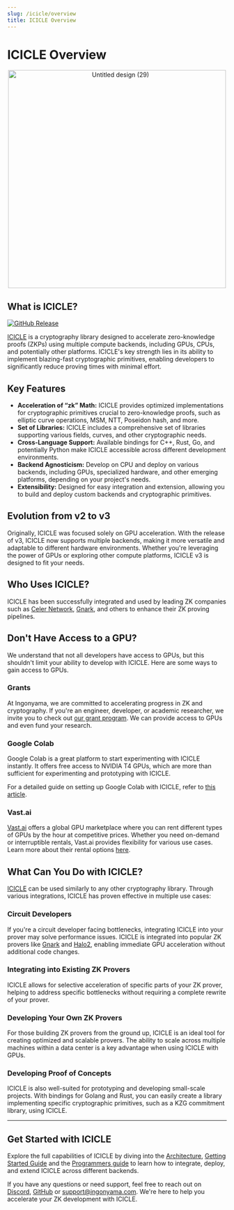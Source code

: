 ```yaml
---
slug: /icicle/overview
title: ICICLE Overview
---
```


# ICICLE Overview

<p align="center">
  <img src="https://github.com/user-attachments/assets/794c306a-b5fc-425c-8b1b-60b87aa12200" alt="Untitled design (29)" width="500"/>
</p>


## What is ICICLE?


[![GitHub Release](https://img.shields.io/github/v/release/ingonyama-zk/icicle)](https://github.com/ingonyama-zk/icicle/releases)

[ICICLE](https://github.com/ingonyama-zk/icicle) is a cryptography library designed to accelerate zero-knowledge proofs (ZKPs) using multiple compute backends, including GPUs, CPUs, and potentially other platforms. ICICLE's key strength lies in its ability to implement blazing-fast cryptographic primitives, enabling developers to significantly reduce proving times with minimal effort.

## Key Features

- **Acceleration of “zk” Math:** ICICLE provides optimized implementations for cryptographic primitives crucial to zero-knowledge proofs, such as elliptic curve operations, MSM, NTT, Poseidon hash, and more.
- **Set of Libraries:** ICICLE includes a comprehensive set of libraries supporting various fields, curves, and other cryptographic needs.
- **Cross-Language Support:** Available bindings for C++, Rust, Go, and potentially Python make ICICLE accessible across different development environments.
- **Backend Agnosticism:** Develop on CPU and deploy on various backends, including GPUs, specialized hardware, and other emerging platforms, depending on your project's needs.
- **Extensibility:** Designed for easy integration and extension, allowing you to build and deploy custom backends and cryptographic primitives.

## Evolution from v2 to v3

Originally, ICICLE was focused solely on GPU acceleration. With the release of v3, ICICLE now supports multiple backends, making it more versatile and adaptable to different hardware environments. Whether you're leveraging the power of GPUs or exploring other compute platforms, ICICLE v3 is designed to fit your needs.

## Who Uses ICICLE?

ICICLE has been successfully integrated and used by leading ZK companies such as [Celer Network](https://github.com/celer-network), [Gnark](https://github.com/Consensys/gnark), and others to enhance their ZK proving pipelines.

## Don't Have Access to a GPU?

We understand that not all developers have access to GPUs, but this shouldn't limit your ability to develop with ICICLE. Here are some ways to gain access to GPUs.

### Grants

At Ingonyama, we are committed to accelerating progress in ZK and cryptography. If you're an engineer, developer, or academic researcher, we invite you to check out [our grant program](https://www.ingonyama.com/blog/icicle-for-researchers-grants-challenges). We can provide access to GPUs and even fund your research.

### Google Colab

Google Colab is a great platform to start experimenting with ICICLE instantly. It offers free access to NVIDIA T4 GPUs, which are more than sufficient for experimenting and prototyping with ICICLE.

For a detailed guide on setting up Google Colab with ICICLE, refer to [this article](./colab-instructions.md).

### Vast.ai

[Vast.ai](https://vast.ai/) offers a global GPU marketplace where you can rent different types of GPUs by the hour at competitive prices. Whether you need on-demand or interruptible rentals, Vast.ai provides flexibility for various use cases. Learn more about their rental options [here](https://vast.ai/faq#rental-types).

## What Can You Do with ICICLE?

[ICICLE](https://github.com/ingonyama-zk/icicle) can be used similarly to any other cryptography library. Through various integrations, ICICLE has proven effective in multiple use cases:

### Circuit Developers

If you're a circuit developer facing bottlenecks, integrating ICICLE into your prover may solve performance issues. ICICLE is integrated into popular ZK provers like [Gnark](https://github.com/Consensys/gnark) and [Halo2](https://github.com/zkonduit/halo2), enabling immediate GPU acceleration without additional code changes.

### Integrating into Existing ZK Provers

ICICLE allows for selective acceleration of specific parts of your ZK prover, helping to address specific bottlenecks without requiring a complete rewrite of your prover.

### Developing Your Own ZK Provers

For those building ZK provers from the ground up, ICICLE is an ideal tool for creating optimized and scalable provers. The ability to scale across multiple machines within a data center is a key advantage when using ICICLE with GPUs.

### Developing Proof of Concepts

ICICLE is also well-suited for prototyping and developing small-scale projects. With bindings for Golang and Rust, you can easily create a library implementing specific cryptographic primitives, such as a KZG commitment library, using ICICLE.

---

## Get Started with ICICLE

Explore the full capabilities of ICICLE by diving into the [Architecture](./arch_overview.md), [Getting Started Guide](./getting_started.md) and the [Programmers guide](./programmers_guide/general.md) to learn how to integrate, deploy, and extend ICICLE across different backends.

If you have any questions or need support, feel free to reach out on [Discord], [GitHub](https://github.com/ingonyama-zk) or [support@ingonyama.com](support@ingonyama.com). We're here to help you accelerate your ZK development with ICICLE.

[ICICLE-OVERVIEW]: ./icicle/overview.md
[Discord]: https://discord.gg/6vYrE7waPj

